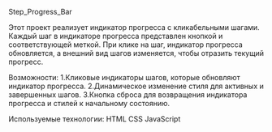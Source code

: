 Step_Progress_Bar

Этот проект реализует индикатор прогресса с кликабельными шагами. Каждый шаг в индикаторе прогресса представлен кнопкой и соответствующей меткой. 
При клике на шаг, индикатор прогресса обновляется, а внешний вид шагов изменяется, чтобы отразить текущий прогресс.

Возможности:
1.Кликовые индикаторы шагов, которые обновляют индикатор прогресса.
2.Динамическое изменение стиля для активных и завершенных шагов.
3.Кнопка сброса для возвращения индикатора прогресса и стилей к начальному состоянию.

Используемые технологии:
HTML
CSS
JavaScript
